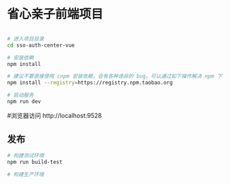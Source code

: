 # 省心亲子前端项目

```bash

# 进入项目目录
cd sso-auth-center-vue

# 安装依赖
npm install

# 建议不要直接使用 cnpm 安装依赖，会有各种诡异的 bug。可以通过如下操作解决 npm 下载速度慢的问题
npm install --registry=https://registry.npm.taobao.org

# 启动服务
npm run dev
```

#浏览器访问 http://localhost:9528

## 发布

```bash
# 构建测试环境
npm run build-test

# 构建生产环境
```
